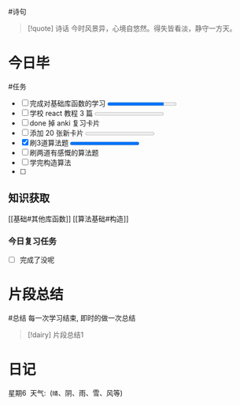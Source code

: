 #诗句 
> [!quote] 诗话
> 今时风景异，心境自悠然。得失皆看淡，静守一方天。
# 今日毕
#任务
- [ ] 完成对基础库函数的学习 <progress max=100 value=82></progress> 
- [ ] 学校 react 教程 3 篇 <progress max=3 value=0></progress> 
- [ ] done 掉 anki 复习卡片 
- [ ] 添加 20 张新卡片 <progress max=20 value=0></progress>
- [x] 刷3道算法题 <progress max=2 value=2></progress>
- [ ] 刷两道有感慨的算法题
- [ ] 学完构造算法
- [ ] 

## 知识获取
[[基础#其他库函数]]
[[算法基础#构造]]



### 今日复习任务
- [ ] 完成了没呢

# 片段总结
#总结
	每一次学习结束, 即时的做一次总结

> [!dairy] 片段总结1

# 日记
星期6  天气:  (`晴`、阴、雨、雪、风等)



